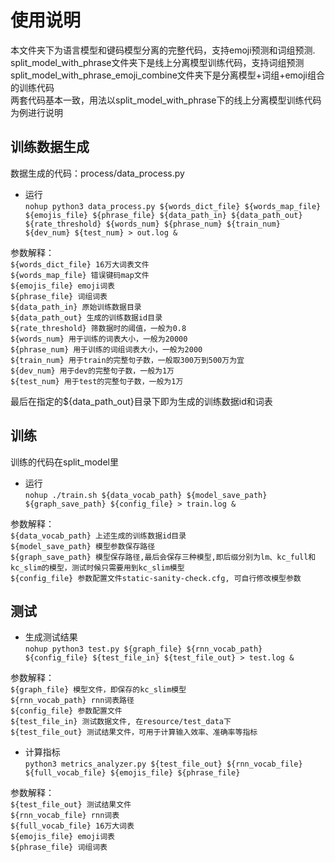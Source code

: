 
使用说明
==============  
本文件夹下为语言模型和键码模型分离的完整代码，支持emoji预测和词组预测.
split_model_with_phrase文件夹下是线上分离模型训练代码，支持词组预测
split_model_with_phrase_emoji_combine文件夹下是分离模型+词组+emoji组合的训练代码  
两套代码基本一致，用法以split_model_with_phrase下的线上分离模型训练代码为例进行说明  

训练数据生成
-------------
数据生成的代码：process/data_process.py
* 运行  
    `nohup python3 data_process.py ${words_dict_file} ${words_map_file} ${emojis_file} ${phrase_file} ${data_path_in} ${data_path_out} ${rate_threshold} ${words_num} ${phrase_num} ${train_num} ${dev_num} ${test_num} > out.log &`  

参数解释：  
`${words_dict_file} 16万大词表文件 `  
`${words_map_file} 错误键码map文件 `  
`${emojis_file} emoji词表 `  
`${phrase_file} 词组词表 `  
`${data_path_in} 原始训练数据目录 `  
`${data_path_out} 生成的训练数据id目录 `  
`${rate_threshold} 筛数据时的阈值，一般为0.8 `  
`${words_num} 用于训练的词表大小，一般为20000 `  
`${phrase_num} 用于训练的词组词表大小，一般为2000 `    
`${train_num} 用于train的完整句子数，一般取300万到500万为宜 `  
`${dev_num} 用于dev的完整句子数，一般为1万 `  
`${test_num} 用于test的完整句子数，一般为1万 `  

最后在指定的${data_path_out}目录下即为生成的训练数据id和词表  


训练
-------------
训练的代码在split_model里
* 运行  
    `nohup ./train.sh ${data_vocab_path} ${model_save_path} ${graph_save_path} ${config_file} > train.log &`  
    
参数解释：  
`${data_vocab_path} 上述生成的训练数据id目录 `  
`${model_save_path} 模型参数保存路径 `  
`${graph_save_path} 模型保存路径,最后会保存三种模型,即后缀分别为lm、kc_full和kc_slim的模型，测试时候只需要用到kc_slim模型 `  
`${config_file} 参数配置文件static-sanity-check.cfg, 可自行修改模型参数 `  

测试 
-------------   
* 生成测试结果   
    `nohup python3 test.py ${graph_file} ${rnn_vocab_path} ${config_file} ${test_file_in} ${test_file_out} > test.log &`  
    
参数解释：  
`${graph_file} 模型文件，即保存的kc_slim模型 `    
`${rnn_vocab_path} rnn词表路径 `  
`${config_file} 参数配置文件 `  
`${test_file_in} 测试数据文件, 在resource/test_data下 `  
`${test_file_out} 测试结果文件，可用于计算输入效率、准确率等指标 `  
* 计算指标  
    `python3 metrics_analyzer.py ${test_file_out} ${rnn_vocab_file} ${full_vocab_file} ${emojis_file} ${phrase_file}`  

参数解释：  
`${test_file_out} 测试结果文件 `    
`${rnn_vocab_file} rnn词表 `  
`${full_vocab_file} 16万大词表 `  
`${emojis_file} emoji词表 `  
`${phrase_file} 词组词表 ` 



    


